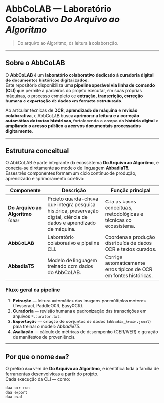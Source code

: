 # AbbCoLAB — Laboratório Colaborativo *Do Arquivo ao Algoritmo*

> Do arquivo ao Algoritmo, da leitura à colaboração.

---

## Sobre o AbbCoLAB

O **AbbCoLAB** é um **laboratório colaborativo dedicado à curadoria digital de documentos históricos digitalizados**.  
Este repositório disponibiliza uma **pipeline operável via linha de comando (CLI)** que permite a parceiros do projeto executar, em suas próprias máquinas, o processo completo de **extração, transcrição, correção humana e exportação de dados em formato estruturado**.

Ao articular técnicas de **OCR**, **aprendizado de máquina** e **revisão colaborativa**, o AbbCoLAB busca **aprimorar a leitura e a correção automática de textos históricos**, fortalecendo o campo da **história digital** e **ampliando o acesso público a acervos documentais processados digitalmente**.

---

## Estrutura conceitual

O AbbCoLAB é parte integrante do ecossistema **Do Arquivo ao Algoritmo**, e conecta-se diretamente ao modelo de linguagem **AbbadiaT5**.  
Esses três componentes formam um ciclo contínuo de produção, aprendizado e aprimoramento coletivo:

| Componente | Descrição | Função principal |
|-------------|------------|------------------|
| **Do Arquivo ao Algoritmo** (`daa`) | Projeto guarda-chuva que integra pesquisa histórica, preservação digital, ciência de dados e aprendizado de máquina. | Cria as bases conceituais, metodológicas e técnicas do ecossistema. |
| **AbbCoLAB** | Laboratório colaborativo e pipeline CLI. | Coordena a produção distribuída de dados OCR e textos curados. |
| **AbbadiaT5** | Modelo de linguagem treinado com dados do AbbCoLAB. | Corrige automaticamente erros típicos de OCR em fontes históricas. |

### Fluxo geral da pipeline
1. **Extração** — leitura automática das imagens por múltiplos motores (Tesseract, PaddleOCR, EasyOCR).  
2. **Curadoria** — revisão humana e padronização das transcrições em arquivos `*.curator.txt`.  
3. **Exportação** — criação de conjuntos de dados (`abbadia_train.jsonl`) para treinar o modelo *AbbadiaT5*.  
4. **Avaliação** — cálculo de métricas de desempenho (CER/WER) e geração de manifestos de proveniência.

---

## Por que o nome `daa`?

O prefixo **`daa`** vem de **Do Arquivo ao Algoritmo**, e identifica toda a família de ferramentas desenvolvidas a partir do projeto.  
Cada execução da CLI — como:

```bash
daa ocr run
daa export
daa eval
